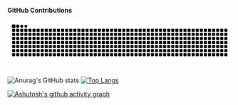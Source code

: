 **GitHub Contributions**

<picture>
  <source media="(prefers-color-scheme: dark)" srcset="https://raw.githubusercontent.com/beanmeat/beanmeat/output/github-contribution-grid-snake-dark.svg" />
  <source media="(prefers-color-scheme: light)" srcset="https://raw.githubusercontent.com/beanmeat/beanmeat/output/github-contribution-grid-snake.svg" />
  <img alt="github-snake" src="https://raw.githubusercontent.com/beanmeat/beanmeat/output/github-contribution-grid-snake.svg" />
</picture> 


![Anurag's GitHub stats](https://github-readme-stats.vercel.app/api?username=beanmeat&show_icons=true&theme=onedark)
[![Top Langs](https://github-readme-stats.vercel.app/api/top-langs/?username=beanmeat&layout=compact&theme=onedark)](https://github.com/anuraghazra/github-readme-stats)

[![Ashutosh's github activity graph](https://github-readme-activity-graph.vercel.app/graph?username=beanmeat&theme=dracula)](https://github.com/ashutosh00710/github-readme-activity-graph)
